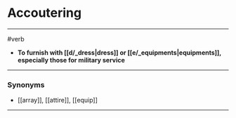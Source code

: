 # Accoutering
---
#verb
- **To furnish with [[d/_dress|dress]] or [[e/_equipments|equipments]], especially those for military service**
---
### Synonyms
- [[array]], [[attire]], [[equip]]
---
